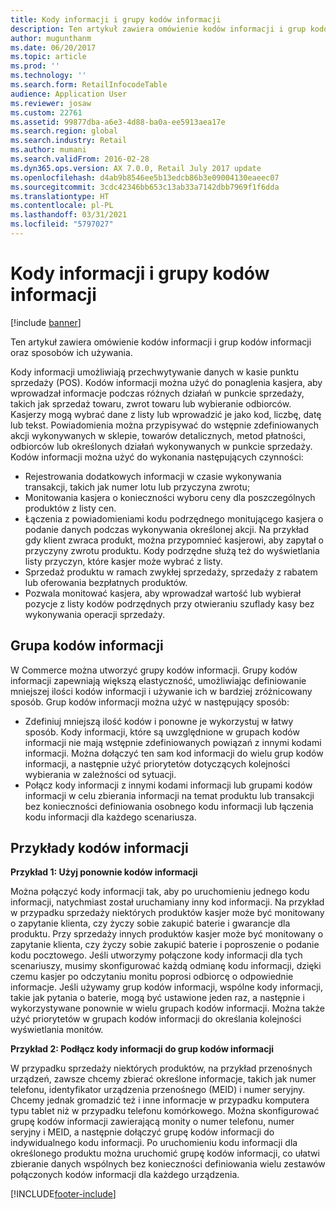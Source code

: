 ```yaml
---
title: Kody informacji i grupy kodów informacji
description: Ten artykuł zawiera omówienie kodów informacji i grup kodów informacji oraz sposobów ich używania.
author: mugunthanm
ms.date: 06/20/2017
ms.topic: article
ms.prod: ''
ms.technology: ''
ms.search.form: RetailInfocodeTable
audience: Application User
ms.reviewer: josaw
ms.custom: 22761
ms.assetid: 99877dba-a6e3-4d88-ba0a-ee5913aea17e
ms.search.region: global
ms.search.industry: Retail
ms.author: mumani
ms.search.validFrom: 2016-02-28
ms.dyn365.ops.version: AX 7.0.0, Retail July 2017 update
ms.openlocfilehash: d4ab9b8546ee5b13edcb86b3e09004130eaeec07
ms.sourcegitcommit: 3cdc42346bb653c13ab33a7142dbb7969f1f6dda
ms.translationtype: HT
ms.contentlocale: pl-PL
ms.lasthandoff: 03/31/2021
ms.locfileid: "5797027"
---
```

# <a name="info-codes-and-info-code-groups"></a>Kody informacji i grupy kodów informacji

[!include [banner](includes/banner.md)]

Ten artykuł zawiera omówienie kodów informacji i grup kodów informacji oraz sposobów ich używania.

Kody informacji umożliwiają przechwytywanie danych w kasie punktu sprzedaży (POS). Kodów informacji można użyć do ponaglenia kasjera, aby wprowadzał informacje podczas różnych działań w punkcie sprzedaży, takich jak sprzedaż towaru, zwrot towaru lub wybieranie odbiorców. Kasjerzy mogą wybrać dane z listy lub wprowadzić je jako kod, liczbę, datę lub tekst. Powiadomienia można przypisywać do wstępnie zdefiniowanych akcji wykonywanych w sklepie, towarów detalicznych, metod płatności, odbiorców lub określonych działań wykonywanych w punkcie sprzedaży. Kodów informacji można użyć do wykonania następujących czynności:

- Rejestrowania dodatkowych informacji w czasie wykonywania transakcji, takich jak numer lotu lub przyczyna zwrotu;
- Monitowania kasjera o konieczności wyboru ceny dla poszczególnych produktów z listy cen.
- Łączenia z powiadomieniami kodu podrzędnego monitującego kasjera o podanie danych podczas wykonywania określonej akcji. Na przykład gdy klient zwraca produkt, można przypomnieć kasjerowi, aby zapytał o przyczyny zwrotu produktu. Kody podrzędne służą też do wyświetlania listy przyczyn, które kasjer może wybrać z listy.
- Sprzedaż produktu w ramach zwykłej sprzedaży, sprzedaży z rabatem lub oferowania bezpłatnych produktów.
- Pozwala monitować kasjera, aby wprowadzał wartość lub wybierał pozycje z listy kodów podrzędnych przy otwieraniu szuflady kasy bez wykonywania operacji sprzedaży.

## <a name="info-codes-group"></a>Grupa kodów informacji

W Commerce można utworzyć grupy kodów informacji. Grupy kodów informacji zapewniają większą elastyczność, umożliwiając definiowanie mniejszej ilości kodów informacji i używanie ich w bardziej zróżnicowany sposób. Grup kodów informacji można użyć w następujący sposób:

- Zdefiniuj mniejszą ilość kodów i ponowne je wykorzystuj w łatwy sposób. Kody informacji, które są uwzględnione w grupach kodów informacji nie mają wstępnie zdefiniowanych powiązań z innymi kodami informacji. Można dołączyć ten sam kod informacji do wielu grup kodów informacji, a następnie użyć priorytetów dotyczących kolejności wybierania w zależności od sytuacji.
- Połącz kody informacji z innymi kodami informacji lub grupami kodów informacji w celu zbierania informacji na temat produktu lub transakcji bez konieczności definiowania osobnego kodu informacji lub łączenia kodu informacji dla każdego scenariusza.

## <a name="info-code-examples"></a>Przykłady kodów informacji

**Przykład 1: Użyj ponownie kodów informacji**

Można połączyć kody informacji tak, aby po uruchomieniu jednego kodu informacji, natychmiast został uruchamiany inny kod informacji. Na przykład w przypadku sprzedaży niektórych produktów kasjer może być monitowany o zapytanie klienta, czy życzy sobie zakupić baterie i gwarancje dla produktu. Przy sprzedaży innych produktów kasjer może być monitowany o zapytanie klienta, czy życzy sobie zakupić baterie i poproszenie o podanie kodu pocztowego. Jeśli utworzymy połączone kody informacji dla tych scenariuszy, musimy skonfigurować każdą odmianę kodu informacji, dzięki czemu kasjer po odczytaniu monitu poprosi odbiorcę o odpowiednie informacje. Jeśli używamy grup kodów informacji, wspólne kody informacji, takie jak pytania o baterie, mogą być ustawione jeden raz, a następnie i wykorzystywane ponownie w wielu grupach kodów informacji. Można także użyć priorytetów w grupach kodów informacji do określania kolejności wyświetlania monitów.

**Przykład 2: Podłącz kody informacji do grup kodów informacji**

W przypadku sprzedaży niektórych produktów, na przykład przenośnych urządzeń, zawsze chcemy zbierać określone informacje, takich jak numer telefonu, identyfikator urządzenia przenośnego (MEID) i numer seryjny. Chcemy jednak gromadzić też i inne informacje w przypadku komputera typu tablet niż w przypadku telefonu komórkowego. Można skonfigurować grupę kodów informacji zawierającą monity o numer telefonu, numer seryjny i MEID, a następnie dołączyć grupę kodów informacji do indywidualnego kodu informacji. Po uruchomieniu kodu informacji dla określonego produktu można uruchomić grupę kodów informacji, co ułatwi zbieranie danych wspólnych bez konieczności definiowania wielu zestawów połączonych kodów informacji dla każdego urządzenia.


[!INCLUDE[footer-include](../includes/footer-banner.md)]